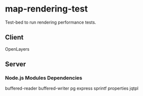 map-rendering-test
=========================

Test-bed to run rendering performance tests.


## Client

OpenLayers


## Server

### Node.js Modules Dependencies

buffered-reader
buffered-writer
pg
express
sprintf
properties
jqtpl